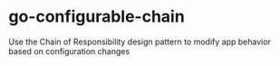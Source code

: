 # go-configurable-chain
Use the Chain of Responsibility design pattern to modify app behavior based on configuration changes
